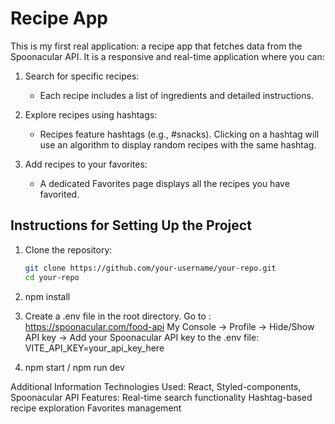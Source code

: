# Recipe App

This is my first real application: a recipe app that fetches data from the Spoonacular API. It is a responsive and real-time application where you can:

1. Search for specific recipes:
   - Each recipe includes a list of ingredients and detailed instructions.

2. Explore recipes using hashtags:
   - Recipes feature hashtags (e.g., #snacks). Clicking on a hashtag will use an algorithm to display random recipes with the same hashtag.

3. Add recipes to your favorites:
   - A dedicated Favorites page displays all the recipes you have favorited.

## Instructions for Setting Up the Project

1. Clone the repository:
   ```sh
   git clone https://github.com/your-username/your-repo.git
   cd your-repo

2. npm install 

3. Create a .env file in the root directory. Go to : https://spoonacular.com/food-api    My Console -> Profile -> Hide/Show API key ->
Add your Spoonacular API key to the .env file: VITE_API_KEY=your_api_key_here

4. npm start / npm run dev


Additional Information
Technologies Used: React, Styled-components, Spoonacular API
Features:
Real-time search functionality
Hashtag-based recipe exploration
Favorites management
